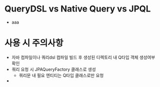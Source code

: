# QueryDSL vs Native Query vs JPQL
  - aaa

# 사용 시 주의사항
  - 자바 컴파일이나 쿼리dsl 컴파일 빌드 후 생성된 디렉토리 내 Q타입 객체 생성여부 확인
  - 쿼리 요청 시 JPAQueryFactory 클래스로 생성
    - 쿼리문 내 필요 엔티티는 Q타입 클래스로만 요청
  - 
